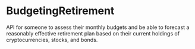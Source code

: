 # BudgetingRetirement
 API for someone to assess their monthly budgets and be able to forecast a reasonably effective retirement plan based on their current holdings of cryptocurrencies, stocks, and bonds.
